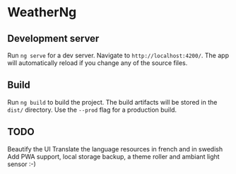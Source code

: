 # WeatherNg

## Development server

Run `ng serve` for a dev server. Navigate to `http://localhost:4200/`. The app will automatically reload if you change any of the source files.

## Build

Run `ng build` to build the project. The build artifacts will be stored in the `dist/` directory. Use the `--prod` flag for a production build.

## TODO

Beautify the UI
Translate the language resources in french and in swedish
Add PWA support, local storage backup, a theme roller and ambiant light sensor :-)
